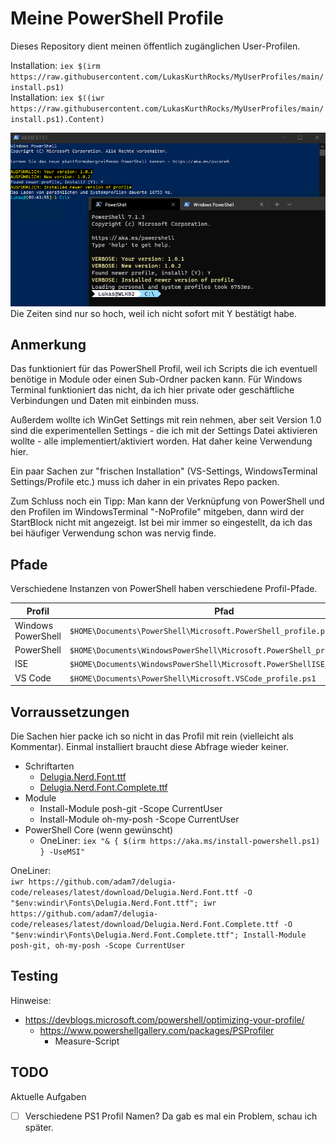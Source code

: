 # Meine PowerShell Profile
Dieses Repository dient meinen öffentlich zugänglichen User-Profilen.

Installation: `iex $(irm https://raw.githubusercontent.com/LukasKurthRocks/MyUserProfiles/main/install.ps1)`\
Installation: `iex $((iwr https://raw.githubusercontent.com/LukasKurthRocks/MyUserProfiles/main/install.ps1).Content)`

![Profile Update Process Example](Assets/ProfileUpdate01.png)\
Die Zeiten sind nur so hoch, weil ich nicht sofort mit Y bestätigt habe.

## Anmerkung
Das funktioniert für das PowerShell Profil, weil ich Scripts die ich eventuell benötige in Module oder einen Sub-Ordner packen kann.
Für Windows Terminal funktioniert das nicht, da ich hier private oder geschäftliche Verbindungen und Daten mit einbinden muss.

Außerdem wollte ich WinGet Settings mit rein nehmen, aber seit Version 1.0 sind die experimentellen Settings - die ich mit der Settings Datei aktivieren wollte - alle implementiert/aktiviert worden. Hat daher keine Verwendung hier.

Ein paar Sachen zur "frischen Installation" (VS-Settings, WindowsTerminal Settings/Profile etc.) muss ich daher in ein privates Repo packen.

Zum Schluss noch ein Tipp: Man kann der Verknüpfung von PowerShell und den Profilen im WindowsTerminal "-NoProfile" mitgeben, dann wird der StartBlock nicht mit angezeigt. Ist bei mir immer so eingestellt, da ich das bei häufiger Verwendung schon was nervig finde.

## Pfade
Verschiedene Instanzen von PowerShell haben verschiedene Profil-Pfade.

| Profil             | Pfad           |
| ------------------ | -------------- |
| Windows PowerShell | `$HOME\Documents\PowerShell\Microsoft.PowerShell_profile.ps1` |
| PowerShell         | `$HOME\Documents\WindowsPowerShell\Microsoft.PowerShell_profile.ps1` |
| ISE                | `$HOME\Documents\WindowsPowerShell\Microsoft.PowerShellISE_profile.ps1` |
| VS Code            | `$HOME\Documents\PowerShell\Microsoft.VSCode_profile.ps1` |

## Vorraussetzungen
Die Sachen hier packe ich so nicht in das Profil mit rein (vielleicht als Kommentar). Einmal installiert braucht diese Abfrage wieder keiner.

- Schriftarten
    - [Delugia.Nerd.Font.ttf](https://github.com/adam7/delugia-code/releases/latest/download/Delugia.Nerd.Font.ttf "Download Font from GitHub")
    - [Delugia.Nerd.Font.Complete.ttf](https://github.com/adam7/delugia-code/releases/latest/download/Delugia.Nerd.Font.Complete.ttf "Download Font from GitHub")
- Module
    - Install-Module posh-git -Scope CurrentUser
    - Install-Module oh-my-posh -Scope CurrentUser
- PowerShell Core (wenn gewünscht)
    - OneLiner: `iex "& { $(irm https://aka.ms/install-powershell.ps1) } -UseMSI"`

OneLiner:\
`iwr https://github.com/adam7/delugia-code/releases/latest/download/Delugia.Nerd.Font.ttf -O "$env:windir\Fonts\Delugia.Nerd.Font.ttf"; iwr https://github.com/adam7/delugia-code/releases/latest/download/Delugia.Nerd.Font.Complete.ttf -O "$env:windir\Fonts\Delugia.Nerd.Font.Complete.ttf"; Install-Module posh-git, oh-my-posh -Scope CurrentUser`

## Testing
Hinweise:

- https://devblogs.microsoft.com/powershell/optimizing-your-profile/
    - https://www.powershellgallery.com/packages/PSProfiler
        - Measure-Script


## TODO
Aktuelle Aufgaben
- [ ] Verschiedene PS1 Profil Namen? Da gab es mal ein Problem, schau ich später.